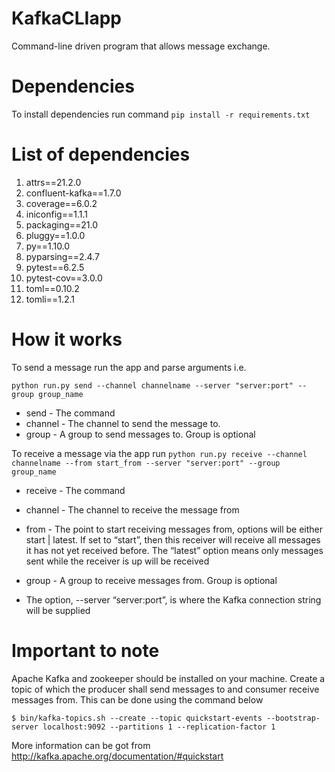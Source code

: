 # KafkaCLIapp
Command-line driven program that allows message exchange.

# Dependencies
To install dependencies run command ``` pip install -r requirements.txt ```

# List of dependencies

1. attrs==21.2.0
2. confluent-kafka==1.7.0
3. coverage==6.0.2
4. iniconfig==1.1.1
5. packaging==21.0
6. pluggy==1.0.0
7. py==1.10.0
8. pyparsing==2.4.7
9. pytest==6.2.5
10. pytest-cov==3.0.0
11. toml==0.10.2
12. tomli==1.2.1

# How it works
To send a message run the app and parse arguments i.e.

```python run.py send --channel channelname --server "server:port" --group group_name```

- send - The command
- channel - The channel to send the message to.
- group - A group to send messages to. Group is optional

To receive a message via the app run 
```python run.py receive --channel channelname --from start_from --server "server:port" --group group_name```

- receive - The command
- channel - The channel to receive the message from
- from - The point to start receiving messages from, options will be either start | latest. If set to “start”, then this receiver will receive all messages it has not yet received before. The “latest” option means only messages sent while the receiver is up will be received
- group - A group to receive messages from. Group is optional

- The option, --server “server:port”, is where the Kafka connection string will be supplied


# Important to note
Apache Kafka and zookeeper should be installed on your machine. 
Create a topic of which the producer shall send messages to and consumer receive messages from. This can be done using the command below

```$ bin/kafka-topics.sh --create --topic quickstart-events --bootstrap-server localhost:9092 --partitions 1 --replication-factor 1```

More information can be got from http://kafka.apache.org/documentation/#quickstart
